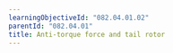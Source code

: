 ```yaml
---
learningObjectiveId: "082.04.01.02"
parentId: "082.04.01"
title: Anti-torque force and tail rotor
---
```

